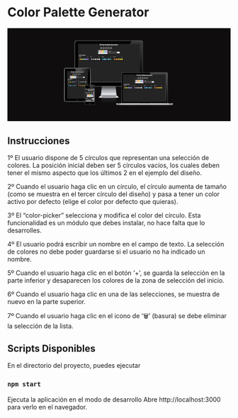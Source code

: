 # Color Palette Generator

<img src='public\previewColor.png'/>

## Instrucciones

1º El usuario dispone de 5 círculos que representan una selección de colores. La
posición inicial deben ser 5 círculos vacíos, los cuales deben tener el mismo aspecto
que los últimos 2 en el ejemplo del diseño.

2º Cuando el usuario haga clic en un círculo, el círculo aumenta de tamaño (como se
muestra en el tercer círculo del diseño) y pasa a tener un color activo por defecto
(elige el color por defecto que quieras).

3º El “color-picker” selecciona y modifica el color del círculo. Esta funcionalidad es un
módulo que debes instalar, no hace falta que lo desarrolles.

4º El usuario podrá escribir un nombre en el campo de texto. La selección de colores
no debe poder guardarse si el usuario no ha indicado un nombre.

5º Cuando el usuario haga clic en el botón ‘+’, se guarda la selección en la parte inferior
y desaparecen los colores de la zona de selección del inicio.

6º Cuando el usuario haga clic en una de las selecciones, se muestra de nuevo en la
parte superior.

7º Cuando el usuario haga clic en el icono de ‘🗑’ (basura) se debe eliminar la
selección de la lista.

## Scripts Disponibles

En el directorio del proyecto, puedes ejecutar

### `npm start`

Ejecuta la aplicación en el modo de desarrollo
Abre http://localhost:3000 para verlo en el navegador.

